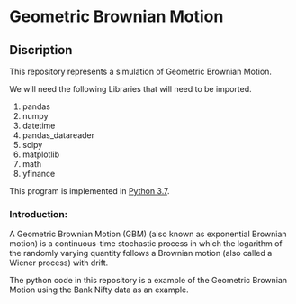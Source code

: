 # Geometric Brownian Motion

## Discription  
This repository represents a simulation of Geometric Brownian Motion.

We will need the following Libraries that will need to be imported.

1. pandas
2. numpy
3. datetime
4. pandas_datareader
5. scipy
6. matplotlib
7. math
8. yfinance


This program is implemented in [Python 3.7](https://www.python.org/downloads/release/python-377/). 

### Introduction:

A Geometric Brownian Motion (GBM) (also known as exponential Brownian motion) is a continuous-time stochastic process in which the logarithm of the randomly varying quantity follows a Brownian motion (also called a Wiener process) with drift.

The python code in this repository is a example of the Geometric Brownian Motion using the Bank Nifty data as an example.

